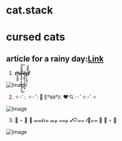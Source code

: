 # cat.stack
# cursed cats
## article for a rainy day:[Link](https://www.demilked.com/funny-doodles-poorly-drawn-cats/)

1. **ṃ̴̮̜͇͚̈ȅ̶̢̞͈͈̹͈͕͖͖̟͔̤͕̪̅́̏́̀̚͘͜͠ę̷͈̺̻̙͔̫͕̜͕̣̥́p̸̟̠̟͚̠̣̓͆̂̆̈́͘̕**

![Image](https://i.kym-cdn.com/entries/icons/original/000/028/924/cover2.jpg)


2. ✧･ﾟ: *✧･ﾟ:* 👺 Ẹᵉëëᵉ𝕂  ♥💘 *:･ﾟ✧*:･ﾟ✧

![Image](https://i.pinimg.com/564x/6d/57/76/6d5776cf2cfaeca49280e014420f7f8f.jpg)


3. 🐌 ⋆ 🐚  🎀  𝓂𝒶𝓀𝒾𝓃 𝓂𝓎 𝓌𝒶𝓎 𝒹♡𝓌𝓃 𝓉💮𝓌𝓃  🎀  🐚 ⋆ 🐌

![Image](https://steamuserimages-a.akamaihd.net/ugc/958604921954553724/0724E67F9F170A5F3023193166E48CB5D316BC0B/?imw=637&imh=358&ima=fit&impolicy=Letterbox&imcolor=%23000000&letterbox=true)

